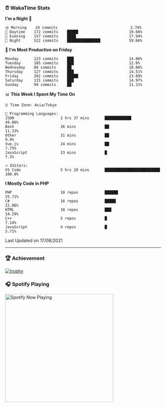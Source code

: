 ### ⏰ WakaTime Stats


<!--START_SECTION:waka-->
**I'm a Night 🦉** 

```text
🌞 Morning    24 commits                                 2.74% 
🌆 Daytime    172 commits    █████                       19.66% 
🌃 Evening    157 commits    ████                        17.94% 
🌙 Night      522 commits    ███████████████             59.66%

```
📅 **I'm Most Productive on Friday** 

```text
Monday       123 commits    ███                         14.06% 
Tuesday      105 commits    ███                         12.0% 
Wednesday    88 commits     ██                          10.06% 
Thursday     127 commits    ███                         14.51% 
Friday       202 commits    █████                       23.09% 
Saturday     131 commits    ███                         14.97% 
Sunday       99 commits     ██                          11.31%

```


📊 **This Week I Spent My Time On** 

```text
⌚︎ Time Zone: Asia/Tokyo

💬 Programming Languages: 
JSON                     2 hrs 37 mins       ████████████                49.06% 
Bash                     36 mins             ██                          11.33% 
Other                    31 mins             ██                          9.9% 
Vue.js                   24 mins             ██                          7.75% 
JavaScript               23 mins             █                           7.3%

🔥 Editors: 
VS Code                  5 hrs 20 mins       █████████████████████████   100.0%

```

**I Mostly Code in PHP** 

```text
PHP                      18 repos            ██████                      25.71% 
C#                       16 repos            █████                       22.86% 
HTML                     10 repos            ███                         14.29% 
C++                      5 repos             █                           7.14% 
JavaScript               4 repos             █                           5.71%

```



 Last Updated on 17/08/2021
<!--END_SECTION:waka-->

---

### 🏆 Achievement

[![trophy](https://github-profile-trophy.vercel.app/?username=Slime-hatena&theme=flat&no-bg=true&no-frame=true&column=8)](https://github.com/ryo-ma/github-profile-trophy)

### 🎧 Spotify Playing

[<img src="https://spotify-now-playing-slime-hatena.vercel.app/api/spotify-playing" alt="Spotify Now Playing" width="350" />](https://open.spotify.com/user/slime_hatena)

<!--
**Slime-hatena/Slime-hatena** is a ✨ _special_ ✨ repository because its `README.md` (this file) appears on your GitHub profile.

Here are some ideas to get you started:

- 🔭 I’m currently working on ...
- 🌱 I’m currently learning ...
- 👯 I’m looking to collaborate on ...
- 🤔 I’m looking for help with ...
- 💬 Ask me about ...
- 📫 How to reach me: ...
- 😄 Pronouns: ...
- ⚡ Fun fact: ...
-->
